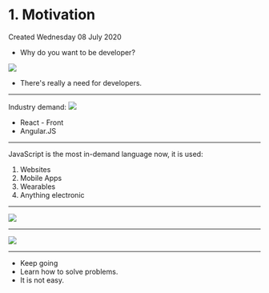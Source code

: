 # 1. Motivation
Created Wednesday 08 July 2020


* Why do you want to be developer?

![](./1._Motivation/pasted_image.png)

* There's really a need for developers.


*****

Industry demand:
![](./1._Motivation/pasted_image001.png)

* React - Front
* Angular.JS


*****

JavaScript is the most in-demand language now, it is used:

1. Websites
2. Mobile Apps
3. Wearables
4. Anything electronic


*****

![](./1._Motivation/pasted_image002.png)

*****

![](./1._Motivation/pasted_image003.png)

*****


* Keep going
* Learn how to solve problems.
* It is not easy.


